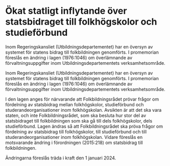 # Ökat statligt inflytande över statsbidraget till folkhögskolor och studieförbund

Inom Regeringskansliet (Utbildningsdepartementet) har en översyn av systemet för statens bidrag till folkbildningen genomförts. I promemorian föreslås en ändring i lagen (1976:1046) om överlämnande av förvaltningsuppgifter inom Utbildningsdepartementets verksamhetsområde.

Inom Regeringskansliet (Utbildningsdepartementet) har en översyn av systemet för statens bidrag till folkbildningen genomförts. I promemorian föreslås en ändring i lagen (1976:1046) om överlämnande av förvaltningsuppgifter inom Utbildningsdepartementets verksamhetsområde.

I den lagen anges för närvarande att Folkbildningsrådet prövar frågor om fördelning av statsbidrag mellan folkhögskolor, studieförbund och studerandeorganisationer inom folkhögskolan. Avsikten är att det ska vara staten, och inte Folkbildningsrådet, som ska besluta hur stor del av statsbidraget till folkbildningen som ska gå till dels folkhögskolor, dels studieförbund. Lagen ändras så att Folkbildningsrådet ska pröva frågor om fördelning av statsbidrag till folkhögskolor, till studieförbund och till studerandeorganisationer inom folkhögskolan. Vidare föreslås en motsvarande ändring i förordningen (2015:218) om statsbidrag till folkbildningen.

Ändringarna föreslås träda i kraft den 1 januari 2024.
